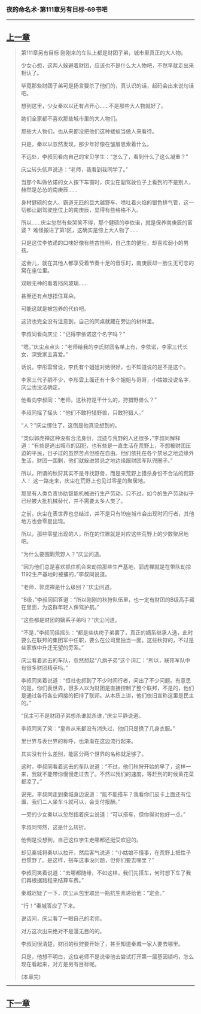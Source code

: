 ### 夜的命名术-第111章另有目标-69书吧

--------
[上一章](./2084a9f182bc489554b708588722c52e.md)
--------


>
>
>
>第111章另有目标
>刚刚来的车队上都是财团子弟，城市里真正的大人物。
>
>少女心想，这两人躲避着财团，应该也不是什么大人物吧，不然早就走出来相认了。
>
>毕竟那些财团子弟可是扬言要杀了他们的，真认识的话，起码会出来说句话吧。
>
>想到这里，少女秦以以还有点开心……不是那些大人物就好了。
>
>她们全家都不喜欢那些城市里的大人物们。
>
>那些大人物们，也从来都没把他们这种蝼蚁当做人来看待。
>
>只是，秦以以忽然发现，那少年好像在皱眉思索着什么。
>
>不远处，李叔同看向自己的宝贝学生：“怎么了，看到什么了这么凝重？”
>
>庆尘转头低声说道：“老师，我看到我同学了。”
>
>当那个叫做依诺的女人按下车窗时，庆尘在副驾驶位子上看到的不是别人，赫然是怂怂的南庚辰……
>
>身材健硕的女人、霸道无匹的巨大越野车、喷吐着火焰的银色排气管，这一切都让副驾驶座位上的南庚辰，显得有些格格不入。
>
>所以……庆尘忽然有些哭笑不得，那个健硕的李依诺，就是保养南庚辰的富婆？
>难怪搬进了第1区，这确实是傍上大人物了……
>
>只是这位李依诺的口味好像有些古怪啊，自己生的健壮，却喜欢弱小的男孩。
>
>这会儿，就在其他人都享受着节奏十足的音乐时，南庚辰却一脸生无可恋的窝在座位里。
>
>双眼无神的看着挡风玻璃……
>
>甚至还有点想捂住耳朵。
>
>可能这就是被包养的代价吧。
>
>这货也完全没有注意到，自己的同桌就藏在旁边的树林里。
>
>李叔同看向庆尘：“记得李依诺这个名字吗？”
>
>“嗯，”庆尘点点头：“老师给我的李氏财团名单上有，李依诺，李家三代长女，深受家主喜爱。”
>
>话说，李彤雲曾说，李氏有个姐姐对她很好，也不知道说的是不是这个。
>
>李家三代子嗣不少，李彤雲上面还有十多个姐姐与哥哥，小姑娘没说名字，庆尘也没法确定。
>
>他看向李叔同：“老师，这秋狩是干什么的，狩猎野兽么？”
>
>李叔同摇了摇头：“他们不敢狩猎野兽，只敢狩猎人。”
>
>“人？”庆尘愣住了，这倒是他真没想到的。
>
>“类似郭虎禅这种没有合法身份，混迹与荒野的人还很多，”李叔同解释道：“有些是逃出城市的囚犯，也有些是一直生活在荒野上，不想被财团压迫的平民，日子过的虽然苦点但胜在自由。他们依托在各个禁忌之地边缘外生活，财团一围剿，他们就躲进禁忌之地边缘跟财团军队兜圈子。”
>
>所以，所谓的秋狩其实不是寻找野兽，而是来荒野上猎杀身份不合法的荒野人！
>这一路走来，庆尘在荒野上也见过零星的聚居地。
>
>那里有人类负责协助智能机械进行生产劳动，只不过，如今的生产劳动似乎已经被大批机械替代，并不需要太多人类了。
>
>之前，庆尘在表世界也总结过，并不是只有19座城市会出现时间行者，其他地方也会零星出现。
>
>所以，那些零星出现的人，所在的位置就是对应这些荒野上的少数聚居地吧。
>
>“为什么要围剿荒野人？”庆尘问道。
>
>“因为他们总是喜欢抓住机会来劫掠那些生产基地，郭虎禅就是在带队劫掠1192生产基地时被捕的，”李叔同说道。
>
>“老师，郭虎禅是什么级别？”庆尘问道。
>
>“B级，”李叔同回答道：“所以刚刚的秋狩队伍里，也一定有财团的B级高手藏在里面，为这群年轻人保驾护航。”
>
>“这些都是财团的嫡系子弟吗？”庆尘问道。
>
>“不是，”李叔同摇摇头：“都是些纨绔子弟罢了，真正的嫡系继承人选，此时要么在联邦的集团军中任职，要么在公司里独当一面。这些秋狩的，不过是些家族中升迁无望的旁系。”
>
>庆尘看着远去的车队，忽然想起“八旗子弟”这个词汇：“所以，联邦军队中有很多财团精英吗。”
>
>李叔同笑着说道：“恒社也抓到了不少时间行者，问出了不少问题。有意思的是，你们表世界，很多人以为财团是直接控制了整个联邦，不是的，他们是通过各行各业间接的把持了联邦。从本质上讲，他们依旧宣称这里是民主的。”
>
>“民主可不是财团子弟想杀谁就杀谁，”庆尘平静说道。
>
>李叔同笑了笑：“皇帝从来都没有消失过，他们只是换了几身衣服。”
>
>里世界与表世界的称呼，也渐渐在这边流行起来。
>
>其实没有什么差别，能区分两个世界的名称就足够了。
>
>这时，李叔同看着远去的车队说道：“不过，他们秋狩开始的早了，这样一来，我就不能带你慢慢走过去了。不然以我们的速度，等赶到的时候黄花菜都凉了。”
>
>说完，李叔同走到秦城身边说道：“能不能搭车？我看你们皮卡上面还有位置，我们二人坐车斗就可以，会支付报酬。”
>
>一旁的少女秦以以忽然指着庆尘说道：“可以搭车，但你得对他好一点。”
>
>李叔同愕然，这是什么转折。
>
>他倒是没想到，自己这位学生走哪都还挺受欢迎的。
>
>却见秦城将秦以以拉开，然后客气说道：“小姑娘不懂事，在荒野上把性子也惯野了。是这样，搭车这事没问题，但你们要去哪里？”
>
>李叔同笑着说道：“去哪都随缘，不如这样，我们先搭车，何时想下车了我们再根据路程来结算车费。”
>
>秦城迟疑了一下，庆尘从包里取出一瓶抗生素递给他：“定金。”
>
>“行！”秦城答应了下来。
>
>说话间，庆尘看了一眼自己的老师。
>
>对方这次出来绝对不是漫无目的的。
>
>李叔同很清楚，财团的秋狩要开始了，甚至知道秦城一家人要去哪里。
>
>只是，他想不明白，这位老师不是说带他去尝试打开第一层基因锁吗，怎么现在看起来，对方是另有目标呢。
>
>(本章完)
>
>

--------
[下一章](./d9e92a90608eefe50edde0bf5a0d9e5c.md)
--------
